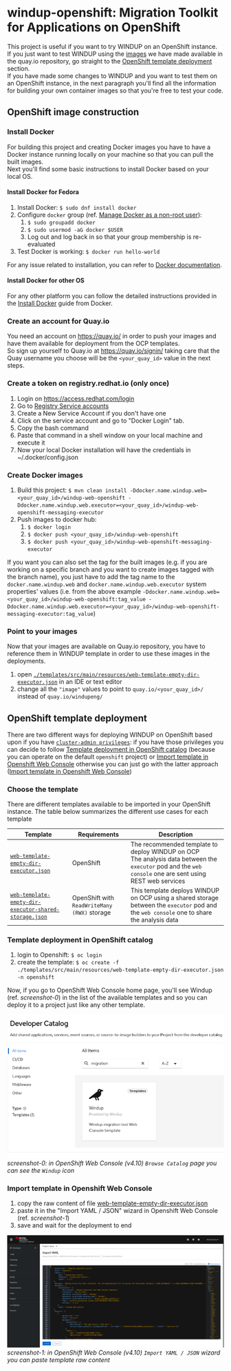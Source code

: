# windup-openshift: Migration Toolkit for Applications on OpenShift
This project is useful if you want to try WINDUP on an OpenShift instance.  
If you just want to test WINDUP using the [images](https://quay.io/organization/windupeng) we have made available in the quay.io repository, go straight to the [OpenShift template deployment](#openshift-template-deployment) section.  
If you have made some changes to WINDUP and you want to test them on an OpenShift instance, in the next paragraph you'll find all the information for building your own container images so that you're free to test your code.  

## OpenShift image construction
### Install Docker
For building this project and creating Docker images you have to have a Docker instance running locally on your machine so that you can pull the built images.  
Next you'll find some basic instructions to install Docker based on your local OS.
#### Install Docker for Fedora
1. Install Docker: `$ sudo dnf install docker`
1. Configure `docker` group (ref. [Manage Docker as a non-root user](https://docs.docker.com/install/linux/linux-postinstall/#manage-docker-as-a-non-root-user)):
   1. `$ sudo groupadd docker`
   1. `$ sudo usermod -aG docker $USER`
   1. Log out and log back in so that your group membership is re-evaluated
1. Test Docker is working: `$ docker run hello-world`

For any issue related to installation, you can refer to [Docker documentation](https://docs.docker.com/install/linux/docker-ce/fedora/).
#### Install Docker for other OS
For any other platform you can follow the detailed instructions provided in the [Install Docker](https://docs.docker.com/install/) guide from Docker.
### Create an account for Quay.io
You need an account on https://quay.io/ in order to push your images and have them available for deployment from the OCP templates.  
So sign up yourself to Quay.io at https://quay.io/signin/ taking care that the Quay username you choose will be the `<your_quay_id>` value in the next steps.

### Create a token on registry.redhat.io (only once)
1. Login on https://access.redhat.com/login
2. Go to [Registry Service accounts](https://access.redhat.com/terms-based-registry/)
3. Create a New Service Account if you don't have one
4. Click on the service account and go to "Docker Login" tab.
5. Copy the bash command
6. Paste that command in a shell window on your local machine and execute it
7. Now your local Docker installation will have the credentials in ~/.docker/config.json

### Create Docker images
1. Build this project: `$ mvn clean install -Ddocker.name.windup.web=<your_quay_id>/windup-web-openshift -Ddocker.name.windup.web.executor=<your_quay_id>/windup-web-openshift-messaging-executor`
1. Push images to docker hub:
   1. `$ docker login`
   1. `$ docker push <your_quay_id>/windup-web-openshift`
   1. `$ docker push <your_quay_id>/windup-web-openshift-messaging-executor`

If you want you can also set the tag for the built images (e.g. if you are working on a specific branch and you want to create images tagged with the branch name), you just have to add the tag name to the `docker.name.windup.web` and `docker.name.windup.web.executor` system properties' values (i.e. from the above example `-Ddocker.name.windup.web=<your_quay_id>/windup-web-openshift:tag_value -Ddocker.name.windup.web.executor=<your_quay_id>/windup-web-openshift-messaging-executor:tag_value`)

### Point to your images
Now that your images are available on Quay.io repository, you have to reference them in WINDUP template in order to use these images in the deployments.
1. open [`./templates/src/main/resources/web-template-empty-dir-executor.json`](templates/src/main/resources/web-template-empty-dir-executor.json) in an IDE or text editor
1. change all the `"image"` values to point to `quay.io/<your_quay_id>/` instead of `quay.io/windupeng/`
   
## OpenShift template deployment
There are two different ways for deploying WINDUP on OpenShift based upon if you have [`cluster-admin privileges`](https://docs.openshift.org/latest/architecture/additional_concepts/authorization.html#roles): if you have those privileges you can decide to follow [Template deployment in OpenShift catalog](#template-deployment-in-openshift-catalog) (because you can operate on the default `openshift` project) or [Import template in Openshift Web Console](#import-template-in-openshift-web-console) otherwise you can just go with the latter approach ([Import template in Openshift Web Console](#import-template-in-openshift-web-console))

### Choose the template
There are different templates available to be imported in your OpenShift instance.
The table below summarizes the different use cases for each template

| Template | Requirements | Description                                                                                                                                                 |
| --- | --- |-------------------------------------------------------------------------------------------------------------------------------------------------------------|
| [`web-template-empty-dir-executor.json`](templates/src/main/resources/web-template-empty-dir-executor.json) | OpenShift | The recommended template to deploy WINDUP on OCP<br>The analysis data between the `executor` pod and the `web console` one are sent using REST web services |
| [`web-template-empty-dir-executor-shared-storage.json`](templates/src/main/resources/web-template-empty-dir-executor-shared-storage.json) | OpenShift with `ReadWriteMany (RWX)` storage| This template deploys WINDUP on OCP using a shared storage between the `executor` pod and the `web console` one to share the analysis data                  |

### Template deployment in OpenShift catalog
1. login to Openshift: `$ oc login`
1. create the template: `$ oc create -f ./templates/src/main/resources/web-template-empty-dir-executor.json -n openshift`

Now, if you go to OpenShift Web Console home page, you'll see  Windup (ref. *screenshot-0*) in the list of the available templates and so you can deploy it to a project just like any other template.

![screenshot-0](docs/catalog_templates.png)
*screenshot-0: in OpenShift Web Console (v4.10) `Browse Catalog` page you can see the `Windup` icon*
### Import template in Openshift Web Console
1. copy the raw content of file [web-template-empty-dir-executor.json](templates/src/main/resources/web-template-empty-dir-executor.json)
1. paste it in the "Import YAML / JSON" wizard in Openshift Web Console (ref. *screenshot-1*)
1. save and wait for the deployment to end

![screenshot-1](docs/import_yaml.png)
*screenshot-1: in OpenShift Web Console (v4.10) `Import YAML / JSON` wizard you can paste template raw content*
